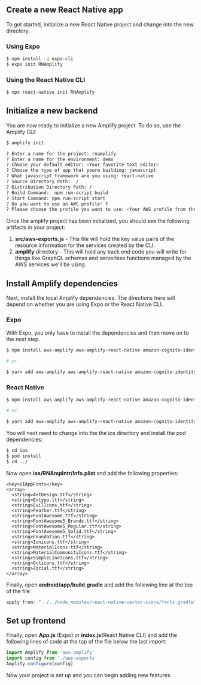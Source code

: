 ##  Create a new React Native app

To get started, initialize a new React Native project and change into the new directory.

 ###  Using Expo
```sh
$ npm install -g expo-cli  
$ expo init RNAmplify
```

###  Using the React Native CLI

```sh
$ npx react-native init RNAmplify
```

## Initialize a new backend

You are now ready to initialize a new Amplify project. To do so, use the Amplify CLI:

```sh
$ amplify init

? Enter a name for the project: rnamplify
? Enter a name for the environment: demo
? Choose your default editor: <Your favorite text editor>
? Choose the type of app that youre building: javascript
? What javascript framework are you using: react-native
? Source Directory Path:  /
? Distribution Directory Path: /
? Build Command:  npm run-script build
? Start Command: npm run-script start
? Do you want to use an AWS profile? Y
? Please choose the profile you want to use: <Your AWS profile from the configuration step>
```

Once the amplify project has been initialized, you should see the following artifacts in your project:

1. __src/aws-exports.js__ - This file will hold the key value pairs of the resource information for the services created by the CLI.
2. __amplify__ directory - This will hold any back end code you will write for things like GraphQL schemas and serverless functions managed by the AWS services we'll be using.

## Install Amplify dependencies

Next, install the local Amplify dependencies. The directions here will depend on whether you are using Expo or the React Native CLI.

### Expo

With Expo, you only have to install the dependencies and then move on to the next step.

```sh
$ npm install aws-amplify aws-amplify-react-native amazon-cognito-identity-js react-native-vector-icons

# or

$ yarn add aws-amplify aws-amplify-react-native amazon-cognito-identity-js react-native-vector-icons
```

### React Native

```sh
$ npm install aws-amplify aws-amplify-react-native amazon-cognito-identity-js react-native-vector-icons

# or

$ yarn add aws-amplify aws-amplify-react-native amazon-cognito-identity-js react-native-vector-icons
```

You will next need to change into the the ios directory and install the pod dependencies:

```sh
$ cd ios
$ pod install
$ cd ../
```

Now open __ios/RNAmpIntr/Info.plist__ and add the following properties:

```
<key>UIAppFonts</key>
<array>
  <string>AntDesign.ttf</string>
  <string>Entypo.ttf</string>
  <string>EvilIcons.ttf</string>
  <string>Feather.ttf</string>
  <string>FontAwesome.ttf</string>
  <string>FontAwesome5_Brands.ttf</string>
  <string>FontAwesome5_Regular.ttf</string>
  <string>FontAwesome5_Solid.ttf</string>
  <string>Foundation.ttf</string>
  <string>Ionicons.ttf</string>
  <string>MaterialIcons.ttf</string>
  <string>MaterialCommunityIcons.ttf</string>
  <string>SimpleLineIcons.ttf</string>
  <string>Octicons.ttf</string>
  <string>Zocial.ttf</string>
</array>
```

Finally, open __android/app/build.gradle__ and add the following line at the top of the file:

```groovy
apply from: "../../node_modules/react-native-vector-icons/fonts.gradle"
```

## Set up frontend

Finally, open __App.js__ (Expo) or __index.js__(React Native CLI) and add the following lines of code at the top of the file below the last import:

```javascript
import Amplify from 'aws-amplify'
import config from './aws-exports'
Amplify.configure(config)
```

Now your project is set up and you can begin adding new features.